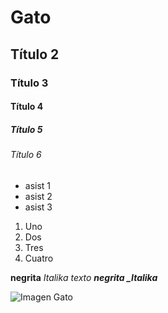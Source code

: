 # Gato
## Título 2
### Título 3
#### Título 4
##### Título 5 
###### Título 6 
* asist 1
* asist 2
* asist 3
1. Uno
2.  Dos
3.  Tres
4.  Cuatro

**negrita**
_Italika texto_
***negrita _Italika***

![Imagen Gato](https://static.nationalgeographicla.com/files/styles/image_3200/public/nationalgeographic_1468962.jpg?w=1900&h=1400)
